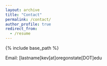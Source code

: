 ```yaml
---
layout: archive
title: "Contact"
permalink: /contact/
author_profile: true
redirect_from:
  - /resume
---
```


{% include base_path %}


Email: \[lastname\]kev\[at\]oregonstate\[DOT\]edu